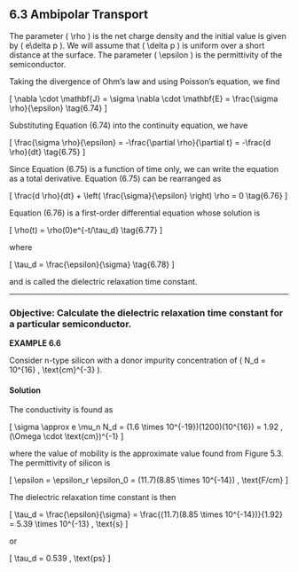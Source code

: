 ## 6.3 Ambipolar Transport

The parameter \( \rho \) is the net charge density and the initial value is given by \( e\delta p \). We will assume that \( \delta p \) is uniform over a short distance at the surface. The parameter \( \epsilon \) is the permittivity of the semiconductor.

Taking the divergence of Ohm’s law and using Poisson’s equation, we find

\[
\nabla \cdot \mathbf{J} = \sigma \nabla \cdot \mathbf{E} = \frac{\sigma \rho}{\epsilon}
\tag{6.74}
\]

Substituting Equation (6.74) into the continuity equation, we have

\[
\frac{\sigma \rho}{\epsilon} = -\frac{\partial \rho}{\partial t} = -\frac{d \rho}{dt}
\tag{6.75}
\]

Since Equation (6.75) is a function of time only, we can write the equation as a total derivative. Equation (6.75) can be rearranged as

\[
\frac{d \rho}{dt} + \left( \frac{\sigma}{\epsilon} \right) \rho = 0
\tag{6.76}
\]

Equation (6.76) is a first-order differential equation whose solution is

\[
\rho(t) = \rho(0)e^{-t/\tau_d}
\tag{6.77}
\]

where

\[
\tau_d = \frac{\epsilon}{\sigma}
\tag{6.78}
\]

and is called the dielectric relaxation time constant.

----

### Objective: Calculate the dielectric relaxation time constant for a particular semiconductor.

**EXAMPLE 6.6**

Consider n-type silicon with a donor impurity concentration of \( N_d = 10^{16} \, \text{cm}^{-3} \).

#### Solution

The conductivity is found as

\[
\sigma \approx e \mu_n N_d = (1.6 \times 10^{-19})(1200)(10^{16}) = 1.92 \, (\Omega \cdot \text{cm})^{-1}
\]

where the value of mobility is the approximate value found from Figure 5.3. The permittivity of silicon is

\[
\epsilon = \epsilon_r \epsilon_0 = (11.7)(8.85 \times 10^{-14}) \, \text{F/cm}
\]

The dielectric relaxation time constant is then

\[
\tau_d = \frac{\epsilon}{\sigma} = \frac{(11.7)(8.85 \times 10^{-14})}{1.92} = 5.39 \times 10^{-13} \, \text{s}
\]

or

\[
\tau_d = 0.539 \, \text{ps}
\]